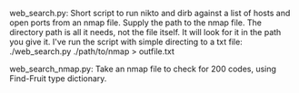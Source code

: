 web_search.py: Short script to run nikto and dirb against a list of hosts and open ports from an nmap file.
  Supply the path to the nmap file. The directory path is all it needs, not the file itself. It will look for it in the path you give it. I've run the script with simple directing to a txt file: ./web_search.py ./path/to/nmap > outfile.txt

web_search_nmap.py: Take an nmap file to check for 200 codes, using Find-Fruit type dictionary.

